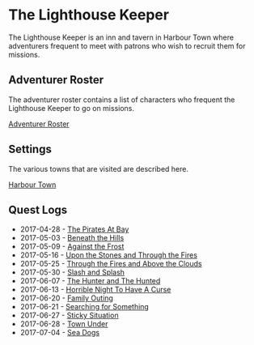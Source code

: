 # The Lighthouse Keeper

The Lighthouse Keeper is an inn and tavern in Harbour Town where adventurers frequent to meet with patrons who wish to
recruit them for missions.

## Adventurer Roster

The adventurer roster contains a list of characters who frequent the Lighthouse Keeper to go on missions.

[Adventurer Roster](Adventurer%20Roster.md)

## Settings

The various towns that are visited are described here.

[Harbour Town](2017-04-28%20Setting%20-%20Harbour%20Town.md)

## Quest Logs

- 2017-04-28 - [The Pirates At Bay](2017-04-28%20Log%20-%20The%20Pirates%20At%20Bay.md)
- 2017-05-03 - [Beneath the Hills](2017-05-03%20Log%20-%20Beneath%20the%20Hills.md)
- 2017-05-09 - [Against the Frost](2017-05-09%20Log%20-%20Against%20the%20Frost.md)
- 2017-05-16 - [Upon the Stones and Through the Fires](2017-05-16%20Log%20-%20Upon%20the%20Stones%20and%20Through%20the%20Fires.md)
- 2017-05-25 - [Through the Fires and Above the Clouds](2017-05-25%20Log%20-%20Through%20the%20Fires%20and%20Above%20the%20Clouds.md)
- 2017-05-30 - [Slash and Splash](2017-05-30%20Log%20-%20Slash%20and%20Splash.md)
- 2017-06-07 - [The Hunter and The Hunted](2017-06-07%20Log%20-%20The%20Hunter%20and%20The%20Hunted.md)
- 2017-06-13 - [Horrible Night To Have A Curse](2017-06-13%20Log%20-%20Horrible%20Night%20To%20Have%20A%20Curse.md)
- 2017-06-20 - [Family Outing](2017-06-20%20Log%20-%20Family%20Outing.md)
- 2017-06-21 - [Searching for Something](2017-06-21%20Log%20-%20Searching%20for%20Something.md)
- 2017-06-27 - [Sticky Situation](2017-06-27%20Log%20-%20Sticky%20Situation.md)
- 2017-06-28 - [Town Under](2017-06-28%20Log%20-%20Town%20Under.md)
- 2017-07-04 - [Sea Dogs](2017-07-04%20Log%20-%20Sea%20Dogs.md)

